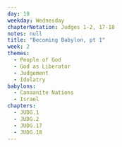 ```yaml
---
day: 10
weekday: Wednesday
chapterNotation: Judges 1-2, 17-18
notes: null
title: "Becoming Babylon, pt 1"
week: 2
themes:
  - People of God
  - God as Liberator
  - Judgement
  - Idolatry
babylons:
  - Canaanite Nations
  - Israel
chapters:
  - JUDG.1
  - JUDG.2
  - JUDG.17
  - JUDG.18
---
```

